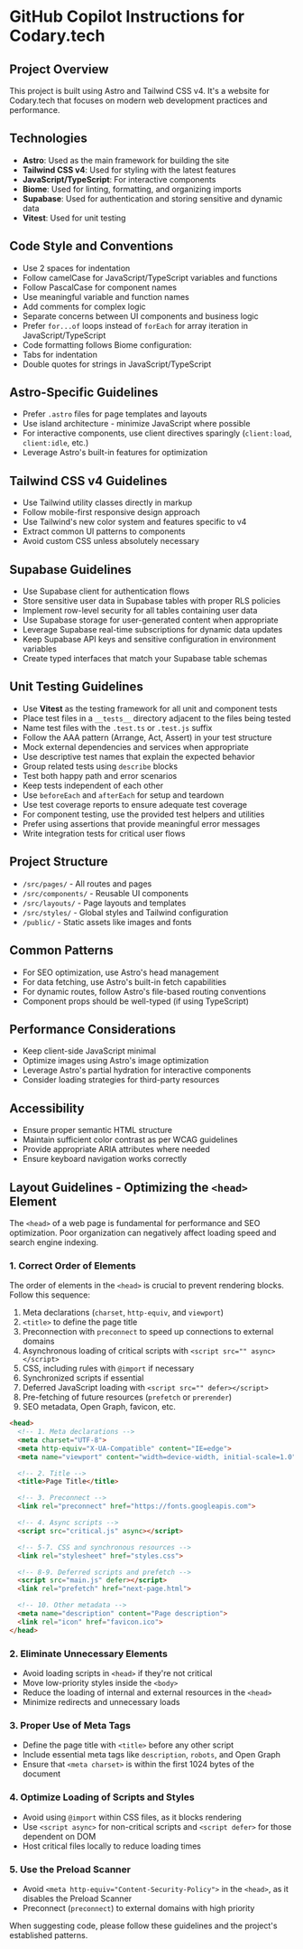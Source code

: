# GitHub Copilot Instructions for Codary.tech

## Project Overview

This project is built using Astro and Tailwind CSS v4. It's a website for Codary.tech that focuses on modern web development practices and performance.

## Technologies

- **Astro**: Used as the main framework for building the site
- **Tailwind CSS v4**: Used for styling with the latest features
- **JavaScript/TypeScript**: For interactive components
- **Biome**: Used for linting, formatting, and organizing imports
- **Supabase**: Used for authentication and storing sensitive and dynamic data
- **Vitest**: Used for unit testing

## Code Style and Conventions

- Use 2 spaces for indentation
- Follow camelCase for JavaScript/TypeScript variables and functions
- Follow PascalCase for component names
- Use meaningful variable and function names
- Add comments for complex logic
- Separate concerns between UI components and business logic
- Prefer `for...of` loops instead of `forEach` for array iteration in JavaScript/TypeScript
- Code formatting follows Biome configuration:
- Tabs for indentation
- Double quotes for strings in JavaScript/TypeScript

## Astro-Specific Guidelines

- Prefer `.astro` files for page templates and layouts
- Use island architecture - minimize JavaScript where possible
- For interactive components, use client directives sparingly (`client:load`, `client:idle`, etc.)
- Leverage Astro's built-in features for optimization

## Tailwind CSS v4 Guidelines

- Use Tailwind utility classes directly in markup
- Follow mobile-first responsive design approach
- Use Tailwind's new color system and features specific to v4
- Extract common UI patterns to components
- Avoid custom CSS unless absolutely necessary

## Supabase Guidelines

- Use Supabase client for authentication flows
- Store sensitive user data in Supabase tables with proper RLS policies
- Implement row-level security for all tables containing user data
- Use Supabase storage for user-generated content when appropriate
- Leverage Supabase real-time subscriptions for dynamic data updates
- Keep Supabase API keys and sensitive configuration in environment variables
- Create typed interfaces that match your Supabase table schemas

## Unit Testing Guidelines

- Use **Vitest** as the testing framework for all unit and component tests
- Place test files in a `__tests__` directory adjacent to the files being tested
- Name test files with the `.test.ts` or `.test.js` suffix
- Follow the AAA pattern (Arrange, Act, Assert) in your test structure
- Mock external dependencies and services when appropriate
- Use descriptive test names that explain the expected behavior
- Group related tests using `describe` blocks
- Test both happy path and error scenarios
- Keep tests independent of each other
- Use `beforeEach` and `afterEach` for setup and teardown
- Use test coverage reports to ensure adequate test coverage
- For component testing, use the provided test helpers and utilities
- Prefer using assertions that provide meaningful error messages
- Write integration tests for critical user flows

## Project Structure

- `/src/pages/` - All routes and pages
- `/src/components/` - Reusable UI components
- `/src/layouts/` - Page layouts and templates
- `/src/styles/` - Global styles and Tailwind configuration
- `/public/` - Static assets like images and fonts

## Common Patterns

- For SEO optimization, use Astro's head management
- For data fetching, use Astro's built-in fetch capabilities
- For dynamic routes, follow Astro's file-based routing conventions
- Component props should be well-typed (if using TypeScript)

## Performance Considerations

- Keep client-side JavaScript minimal
- Optimize images using Astro's image optimization
- Leverage Astro's partial hydration for interactive components
- Consider loading strategies for third-party resources

## Accessibility

- Ensure proper semantic HTML structure
- Maintain sufficient color contrast as per WCAG guidelines
- Provide appropriate ARIA attributes where needed
- Ensure keyboard navigation works correctly

## Layout Guidelines - Optimizing the `<head>` Element

The `<head>` of a web page is fundamental for performance and SEO optimization. Poor organization can negatively affect loading speed and search engine indexing.

### 1. **Correct Order of Elements**

The order of elements in the `<head>` is crucial to prevent rendering blocks. Follow this sequence:

1. Meta declarations (`charset`, `http-equiv`, and `viewport`)
2. `<title>` to define the page title
3. Preconnection with `preconnect` to speed up connections to external domains
4. Asynchronous loading of critical scripts with `<script src="" async></script>`
5. CSS, including rules with `@import` if necessary
6. Synchronized scripts if essential
7. Deferred JavaScript loading with `<script src="" defer></script>`
8. Pre-fetching of future resources (`prefetch` or `prerender`)
9. SEO metadata, Open Graph, favicon, etc.

```html
<head>
  <!-- 1. Meta declarations -->
  <meta charset="UTF-8">
  <meta http-equiv="X-UA-Compatible" content="IE=edge">
  <meta name="viewport" content="width=device-width, initial-scale=1.0">

  <!-- 2. Title -->
  <title>Page Title</title>

  <!-- 3. Preconnect -->
  <link rel="preconnect" href="https://fonts.googleapis.com">

  <!-- 4. Async scripts -->
  <script src="critical.js" async></script>

  <!-- 5-7. CSS and synchronous resources -->
  <link rel="stylesheet" href="styles.css">

  <!-- 8-9. Deferred scripts and prefetch -->
  <script src="main.js" defer></script>
  <link rel="prefetch" href="next-page.html">

  <!-- 10. Other metadata -->
  <meta name="description" content="Page description">
  <link rel="icon" href="favicon.ico">
</head>
```

### 2. **Eliminate Unnecessary Elements**

- Avoid loading scripts in `<head>` if they're not critical
- Move low-priority styles inside the `<body>`
- Reduce the loading of internal and external resources in the `<head>`
- Minimize redirects and unnecessary loads

### 3. **Proper Use of Meta Tags**

- Define the page title with `<title>` before any other script
- Include essential meta tags like `description`, `robots`, and Open Graph
- Ensure that `<meta charset>` is within the first 1024 bytes of the document

### 4. **Optimize Loading of Scripts and Styles**

- Avoid using `@import` within CSS files, as it blocks rendering
- Use `<script async>` for non-critical scripts and `<script defer>` for those dependent on DOM
- Host critical files locally to reduce loading times

### 5. **Use the Preload Scanner**

- Avoid `<meta http-equiv="Content-Security-Policy">` in the `<head>`, as it disables the Preload Scanner
- Preconnect (`preconnect`) to external domains with high priority

When suggesting code, please follow these guidelines and the project's established patterns.
